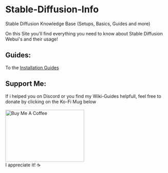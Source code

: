 # Stable-Diffusion-Info
Stable Diffusion Knowledge Base (Setups, Basics, Guides and more)

On this Site you'll find everything you need to know about Stable Diffusion Webui's and their usage!

## Guides: ##

To the [Installation Guides](https://github.com/CS1o/Stable-Diffusion-Info/wiki/Installation-Guides)


## Support Me:<br>
If i helped you on Discord or you find my Wiki-Guides helpfull,
feel free to donate by clicking on the Ko-Fi Mug below<br>
<a href="https://ko-fi.com/ofcs1o" target="_blank"><br>
<img src="https://storage.ko-fi.com/cdn/nav-logo-stroke.png" alt="Buy Me A Coffee" height="162" width="245"></a><br>
I appreciate it! ☕
